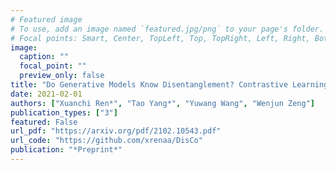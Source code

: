 ```yaml
---
# Featured image
# To use, add an image named `featured.jpg/png` to your page's folder.
# Focal points: Smart, Center, TopLeft, Top, TopRight, Left, Right, BottomLeft, Bottom, BottomRight.
image:
  caption: ""
  focal_point: ""
  preview_only: false
title: "Do Generative Models Know Disentanglement? Contrastive Learning is All You Need"
date: 2021-02-01
authors: ["Xuanchi Ren*", "Tao Yang*", "Yuwang Wang", "Wenjun Zeng"]
publication_types: ["3"]
featured: False
url_pdf: "https://arxiv.org/pdf/2102.10543.pdf"
url_code: "https://github.com/xrenaa/DisCo"
publication: "*Preprint*"
---
```


